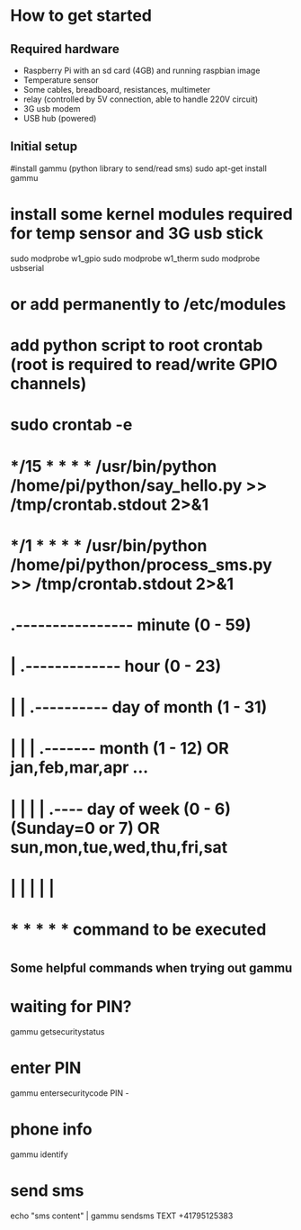 How to get started
==================

Required hardware
-----------------
* Raspberry Pi with an sd card (4GB) and running raspbian image
* Temperature sensor
* Some cables, breadboard, resistances, multimeter
* relay (controlled by 5V connection, able to handle 220V circuit)
* 3G usb modem
* USB hub (powered)


Initial setup
-------------
 #install gammu (python library to send/read sms)
sudo apt-get install gammu

 # install some kernel modules required for temp sensor and 3G usb stick
sudo modprobe w1_gpio
sudo modprobe w1_therm
sudo modprobe usbserial
 # or add permanently to /etc/modules

 # add python script to root crontab (root is required to read/write GPIO channels)
 # sudo crontab -e
 # */15 * * * * /usr/bin/python /home/pi/python/say_hello.py >> /tmp/crontab.stdout 2>&1
 # */1 * * * * /usr/bin/python /home/pi/python/process_sms.py >> /tmp/crontab.stdout 2>&1
 #
 # .---------------- minute (0 - 59) 
 # |  .------------- hour (0 - 23)
 # |  |  .---------- day of month (1 - 31)
 # |  |  |  .------- month (1 - 12) OR jan,feb,mar,apr ... 
 # |  |  |  |  .---- day of week (0 - 6) (Sunday=0 or 7)  OR sun,mon,tue,wed,thu,fri,sat 
 # |  |  |  |  |
 # *  *  *  *  *  command to be executed
 #

Some helpful commands when trying out gammu
-------------------------------------------
 # waiting for PIN?
gammu getsecuritystatus

 # enter PIN
gammu entersecuritycode PIN -

 # phone info
gammu identify

 # send sms
echo "sms content" | gammu sendsms TEXT +41795125383
